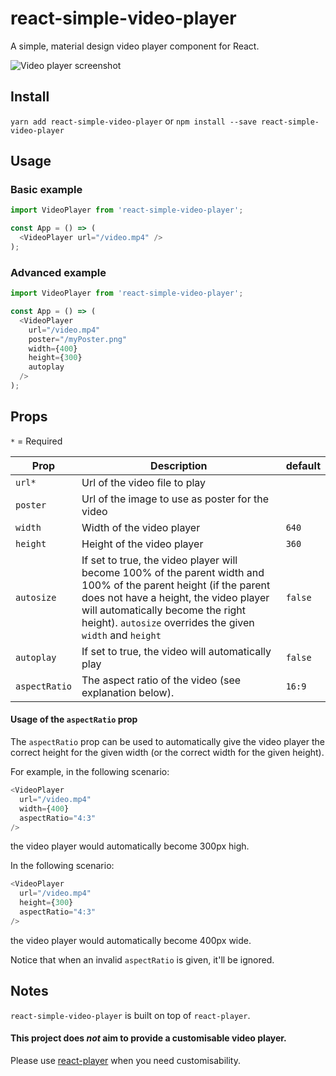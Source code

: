 # react-simple-video-player
A simple, material design video player component for React.

![Video player screenshot](https://github.com/rafaelklaessen/react-simple-video-player/raw/master/screenshots/screenshot.png "Screenshot of the video player")

## Install
`yarn add react-simple-video-player` or `npm install --save react-simple-video-player`

## Usage
### Basic example
```javascript
import VideoPlayer from 'react-simple-video-player';

const App = () => (
  <VideoPlayer url="/video.mp4" />
);
```

### Advanced example
```javascript
import VideoPlayer from 'react-simple-video-player';

const App = () => (
  <VideoPlayer
    url="/video.mp4"
    poster="/myPoster.png"
    width={400}
    height={300}
    autoplay
  />
);
```

## Props
`*` = Required

Prop | Description | default
---- | ----------- | -------
`url*`| Url of the video file to play |
`poster` | Url of the image to use as poster for the video |
`width` | Width of the video player | `640`
`height` | Height of the video player | `360`
`autosize` | If set to true, the video player will become 100% of the parent width and 100% of the parent height (if the parent does not have a height, the video player will automatically become the right height). `autosize` overrides the given `width` and `height` | `false`
`autoplay` | If set to true, the video will automatically play | `false`
`aspectRatio` | The aspect ratio of the video (see explanation below). | `16:9`

#### Usage of the `aspectRatio` prop
The `aspectRatio` prop can be used to automatically give the video player the correct height for the given width (or the correct width for the given height).

For example, in the following scenario:
```javascript
<VideoPlayer
  url="/video.mp4"
  width={400}
  aspectRatio="4:3"
/>
```
the video player would automatically become 300px high.

In the following scenario:
```javascript
<VideoPlayer
  url="/video.mp4"
  height={300}
  aspectRatio="4:3"
/>
```
the video player would automatically become 400px wide.

Notice that when an invalid `aspectRatio` is given, it'll be ignored.

## Notes
`react-simple-video-player` is built on top of `react-player`.
#### This project does *not* aim to provide a customisable video player.
Please use [react-player](https://www.npmjs.com/package/react-player) when you need customisability.
